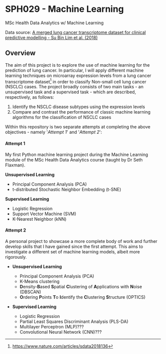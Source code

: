 # SPH029 - Machine Learning
MSc Health Data Analytics w/ Machine Learning

Data source: [A merged lung cancer transcriptome dataset for clinical predictive modelling - Su Bin Lim et al. (2018)](https://www.nature.com/articles/sdata2018136)


## Overview
The aim of this project is to explore the use of machine learning for the prediction of lung cancer. In particular, I will apply different machine learning techniques on microarray expression levels from a lung cancer transcriptome dataset[^1] in order to classify Non-small cell lung cancer (NSCLC) cases. The project broadly consists of two main tasks - an unsupervised task and a supervised task - which are described, respectively, as follows:
1. Identify the NSCLC disease subtypes using the expression levels
2. Compare and contrast the performance of classic machine learning algorithms for the classification of NSCLC cases

Within this repository is two separate attempts at completing the above objectives - namely '_Attempt 1_' and '_Attempt 2_':

#### Attempt 1
My first Python machine learning project during the Machine Learning module of the MSc Health Data Analytics course (taught by Dr Seth Flaxman).

**Unsupervised Learning**
- Principal Component Analysis (PCA)
- t-distributed Stochastic Neighbor Embedding (t-SNE)

**Supervised Learning**
- Logistic Regression
- Support Vector Machine (SVM)
- K-Nearest Neighbor (kNN)

#### Attempt 2
A personal project to showcase a more complete body of work and further develop skills that I have gained since the first attempt. This aims to investigate a different set of machine learning models, albeit more rigorously. 


- **Unsupervised Learning**
  - Principal Component Analysis (PCA)
  - K-Means clustering
  - **D**ensity-**B**ased **S**patial **C**lustering of **A**pplications with **N**oise (DBSCAN)
  - **O**rdering **P**oints **T**o **I**dentify the **C**lustering **S**tructure (OPTICS)

- **Supervised Learning**
  - Logistic Regression
  - Partial Least Squares Discriminant Analysis (PLS-DA)
  - Multilayer Perceptron (MLP)???
  - Convolutional Neural Network (CNN)???




[^1]: https://www.nature.com/articles/sdata2018136
